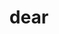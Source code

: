---
category: 4-letters
denotation: null
name: dear
reference_link: https://www.etymonline.com/word/dear
root_language: null
root_name: null
title: dear
type: free
word_sums:
- respelling: dear
  sum: 'Dear + '
---